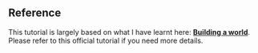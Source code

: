 ## Reference
This tutorial is largely based on what I have learnt here: **[Building a world](http://gazebosim.org/tutorials?tut=build_world)**. Please refer to this official tutorial if you need more details.

